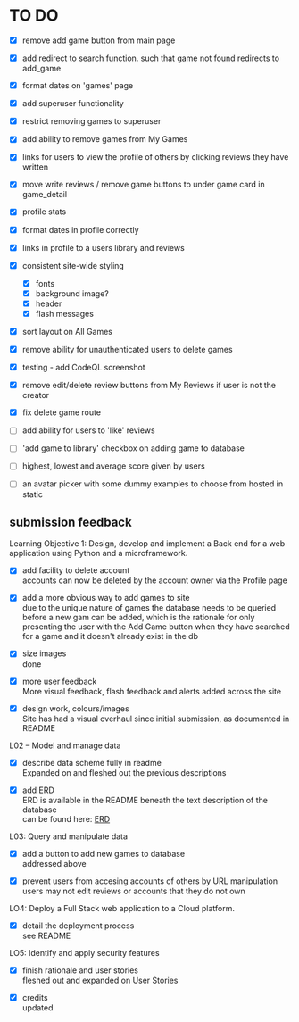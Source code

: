 # TO DO

- [x] remove add game button from main page
- [x] add redirect to search function. such that game not found redirects to add_game
- [x] format dates on 'games' page
- [x] add superuser functionality
- [x] restrict removing games to superuser
- [x] add ability to remove games from My Games
- [x] links for users to view the profile of others by clicking reviews they have written
- [x] move write reviews / remove game buttons to under game card in game_detail
- [x] profile stats
- [x] format dates in profile correctly
- [x] links in profile to a users library and reviews
- [x] consistent site-wide styling
    - [x] fonts
    - [x] background image?
    - [x] header
    - [x] flash messages
- [x] sort layout on All Games
- [x] remove ability for unauthenticated users to delete games
- [x] testing - add CodeQL screenshot
- [x] remove edit/delete review buttons from My Reviews if user is not the creator
- [x] fix delete game route
- [ ] add ability for users to 'like' reviews 
- [ ] 'add game to library' checkbox on adding game to database
- [ ] highest, lowest and average score given by users
- [ ] an avatar picker with some dummy examples to choose from hosted in static


## submission feedback

Learning Objective 1: Design, develop and implement a Back end for a web application using Python and a microframework.

- [x] add facility to delete account  
accounts can now be deleted by the account owner via the Profile page 

- [x] add a more obvious way to add games to site  
due to the unique nature of games the database needs to be queried before a new gam can be added, which is the rationale for only presenting the user with the Add Game button when they have searched for a game and it doesn't already exist in the db 

- [x] size images  
done

- [x] more user feedback  
More visual feedback, flash feedback and alerts added across the site 

- [x] design work, colours/images  
Site has had a visual overhaul since initial submission, as documented in README

L02 – Model and manage data  

- [x] describe data scheme fully in readme  
Expanded on and fleshed out the previous descriptions  

- [x] add ERD  
ERD is available in the README beneath the text description of the database  
can be found here: [ERD](docs/database_schema.png)  

L03: Query and manipulate data  

- [x] add a button to add new games to database   
addressed above  

- [x] prevent users from accesing accounts of others by URL manipulation  
users may not edit reviews or accounts that they do not own  

LO4: Deploy a Full Stack web application to a Cloud platform.  

- [x] detail the deployment process  
see README  

LO5: Identify and apply security features  

- [x] finish rationale and user stories   
fleshed out and expanded on User Stories 

- [x] credits  
updated  
